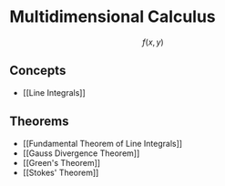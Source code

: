 # Multidimensional Calculus

$$
f(x,y)
$$

## Concepts

- [[Line Integrals]]

## Theorems

- [[Fundamental Theorem of Line Integrals]]
- [[Gauss Divergence Theorem]]
- [[Green's Theorem]]
- [[Stokes' Theorem]]